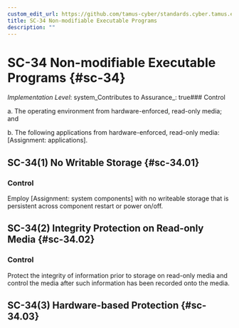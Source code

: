 ```yaml
---
custom_edit_url: https://github.com/tamus-cyber/standards.cyber.tamus.edu/tree/main/static/content/tamus.edu/TAMUS_profile.xml
title: SC-34 Non-modifiable Executable Programs
description: ""
---
```


# SC-34 Non-modifiable Executable Programs {#sc-34}

_Implementation Level_: system_Contributes to Assurance_: true### Control

a. The operating environment from hardware-enforced, read-only media; and

b. The following applications from hardware-enforced, read-only media: [Assignment: applications].

## SC-34(1) No Writable Storage {#sc-34.01}

### Control

Employ [Assignment: system components] with no writeable storage that is persistent across component restart or power on/off.

## SC-34(2) Integrity Protection on Read-only Media {#sc-34.02}

### Control

Protect the integrity of information prior to storage on read-only media and control the media after such information has been recorded onto the media.

## SC-34(3) Hardware-based Protection {#sc-34.03}

